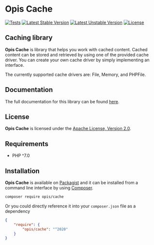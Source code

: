 Opis Cache
==============
[![Tests](https://github.com/opis/cache/workflows/Tests/badge.svg)](https://github.com/opis/cache/actions)
[![Latest Stable Version](https://poser.pugx.org/opis/cache/v/stable.png)](https://packagist.org/packages/opis/cache)
[![Latest Unstable Version](https://poser.pugx.org/opis/cache/v/unstable.png)](https://packagist.org/packages/opis/cache)
[![License](https://poser.pugx.org/opis/cache/license.png)](https://packagist.org/packages/opis/cache)

Caching library
----------------
**Opis Cache** is library that helps you work with cached content. 
Cached content can be stored and retrieved by using one of the provided cache driver.
You can create your own cache driver by simply implementing an interface.

The currently supported cache drivers are: File, Memory, and PHPFile.

## Documentation

The full documentation for this library can be found [here][documentation].

## License

**Opis Cache** is licensed under the [Apache License, Version 2.0][license].

## Requirements

* PHP ^7.0

## Installation

**Opis Cache** is available on [Packagist] and it can be installed from a 
command line interface by using [Composer]. 

```bash
composer require opis/cache
```

Or you could directly reference it into your `composer.json` file as a dependency

```json
{
    "require": {
        "opis/cache": "^2020"
    }
}
```

[documentation]: https://opis.io/cache
[license]: https://www.apache.org/licenses/LICENSE-2.0 "Apache License"
[Packagist]: https://packagist.org/packages/opis/cache "Packagist"
[Composer]: https://getcomposer.org "Composer"